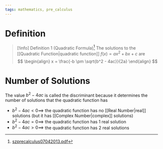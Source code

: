```yaml
---
tags: mathematics, pre_calculus
---
```


# Definition

> [!info] Definition 1 (Quadratic Formula)[^1]
> The solutions to the [[Quadratic Function|quadratic function]] $f(x) = ax^2 + bx + c$ are
> $$
> \begin{align}
> x = \frac{-b \pm \sqrt{b^2 - 4ac}}{2a}
> \end{align}
> $$

# Number of Solutions

The value $b^2 - 4ac$ is called the discriminant because it determines the number of solutions that the quadratic function has

- $b^2 - 4ac < 0 \implies$ the quadratic function has no [[Real Number|real]] solutions (but it has [[Complex Number|complex]] solutions)
- $b^2 - 4ac = 0 \implies$ the quadratic function has $1$ real solution
- $b^2 - 4ac > 0 \implies$ the quadratic function has $2$ real solutions

[^1]: [szprecalculus07042013.pdf](zotero://open-pdf/library/items/J3667KH4?page=206)